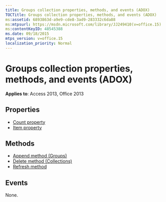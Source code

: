 ```yaml
---
title: Groups collection properties, methods, and events (ADOX)
TOCTitle: Groups collection properties, methods, and events (ADOX)
ms:assetid: 6893863d-a9e9-cde8-3ad9-283332c6da88
ms:mtpsurl: https://msdn.microsoft.com/library/JJ249410(v=office.15)
ms:contentKeyID: 48545388
ms.date: 09/18/2015
mtps_version: v=office.15
localization_priority: Normal
---
```


# Groups collection properties, methods, and events (ADOX)


**Applies to**: Access 2013, Office 2013

## Properties

- [Count property](count-property-ado.md)
- [Item property](item-property-ado.md)

## Methods

- [Append method (Groups)](append-method-adox-groups.md)
- [Delete method (Collections)](delete-method-adox-collections.md)
- [Refresh method](refresh-method-ado.md)

## Events

None.


